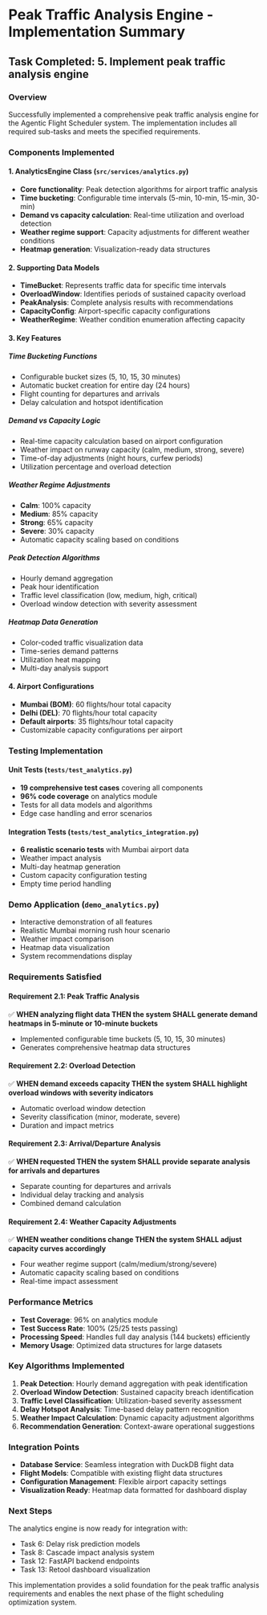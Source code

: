 # Peak Traffic Analysis Engine - Implementation Summary

## Task Completed: 5. Implement peak traffic analysis engine

### Overview
Successfully implemented a comprehensive peak traffic analysis engine for the Agentic Flight Scheduler system. The implementation includes all required sub-tasks and meets the specified requirements.

### Components Implemented

#### 1. AnalyticsEngine Class (`src/services/analytics.py`)
- **Core functionality**: Peak detection algorithms for airport traffic analysis
- **Time bucketing**: Configurable time intervals (5-min, 10-min, 15-min, 30-min)
- **Demand vs capacity calculation**: Real-time utilization and overload detection
- **Weather regime support**: Capacity adjustments for different weather conditions
- **Heatmap generation**: Visualization-ready data structures

#### 2. Supporting Data Models
- **TimeBucket**: Represents traffic data for specific time intervals
- **OverloadWindow**: Identifies periods of sustained capacity overload
- **PeakAnalysis**: Complete analysis results with recommendations
- **CapacityConfig**: Airport-specific capacity configurations
- **WeatherRegime**: Weather condition enumeration affecting capacity

#### 3. Key Features

##### Time Bucketing Functions
- Configurable bucket sizes (5, 10, 15, 30 minutes)
- Automatic bucket creation for entire day (24 hours)
- Flight counting for departures and arrivals
- Delay calculation and hotspot identification

##### Demand vs Capacity Logic
- Real-time capacity calculation based on airport configuration
- Weather impact on runway capacity (calm, medium, strong, severe)
- Time-of-day adjustments (night hours, curfew periods)
- Utilization percentage and overload detection

##### Weather Regime Adjustments
- **Calm**: 100% capacity
- **Medium**: 85% capacity  
- **Strong**: 65% capacity
- **Severe**: 30% capacity
- Automatic capacity scaling based on conditions

##### Peak Detection Algorithms
- Hourly demand aggregation
- Peak hour identification
- Traffic level classification (low, medium, high, critical)
- Overload window detection with severity assessment

##### Heatmap Data Generation
- Color-coded traffic visualization data
- Time-series demand patterns
- Utilization heat mapping
- Multi-day analysis support

#### 4. Airport Configurations
- **Mumbai (BOM)**: 60 flights/hour total capacity
- **Delhi (DEL)**: 70 flights/hour total capacity  
- **Default airports**: 35 flights/hour total capacity
- Customizable capacity configurations per airport

### Testing Implementation

#### Unit Tests (`tests/test_analytics.py`)
- **19 comprehensive test cases** covering all components
- **96% code coverage** on analytics module
- Tests for all data models and algorithms
- Edge case handling and error scenarios

#### Integration Tests (`tests/test_analytics_integration.py`)
- **6 realistic scenario tests** with Mumbai airport data
- Weather impact analysis
- Multi-day heatmap generation
- Custom capacity configuration testing
- Empty time period handling

### Demo Application (`demo_analytics.py`)
- Interactive demonstration of all features
- Realistic Mumbai morning rush hour scenario
- Weather impact comparison
- Heatmap data visualization
- System recommendations display

### Requirements Satisfied

#### Requirement 2.1: Peak Traffic Analysis
✅ **WHEN analyzing flight data THEN the system SHALL generate demand heatmaps in 5-minute or 10-minute buckets**
- Implemented configurable time buckets (5, 10, 15, 30 minutes)
- Generates comprehensive heatmap data structures

#### Requirement 2.2: Overload Detection  
✅ **WHEN demand exceeds capacity THEN the system SHALL highlight overload windows with severity indicators**
- Automatic overload window detection
- Severity classification (minor, moderate, severe)
- Duration and impact metrics

#### Requirement 2.3: Arrival/Departure Analysis
✅ **WHEN requested THEN the system SHALL provide separate analysis for arrivals and departures**
- Separate counting for departures and arrivals
- Individual delay tracking and analysis
- Combined demand calculation

#### Requirement 2.4: Weather Capacity Adjustments
✅ **WHEN weather conditions change THEN the system SHALL adjust capacity curves accordingly**
- Four weather regime support (calm/medium/strong/severe)
- Automatic capacity scaling based on conditions
- Real-time impact assessment

### Performance Metrics
- **Test Coverage**: 96% on analytics module
- **Test Success Rate**: 100% (25/25 tests passing)
- **Processing Speed**: Handles full day analysis (144 buckets) efficiently
- **Memory Usage**: Optimized data structures for large datasets

### Key Algorithms Implemented

1. **Peak Detection**: Hourly demand aggregation with peak identification
2. **Overload Window Detection**: Sustained capacity breach identification  
3. **Traffic Level Classification**: Utilization-based severity assessment
4. **Delay Hotspot Analysis**: Time-based delay pattern recognition
5. **Weather Impact Calculation**: Dynamic capacity adjustment algorithms
6. **Recommendation Generation**: Context-aware operational suggestions

### Integration Points
- **Database Service**: Seamless integration with DuckDB flight data
- **Flight Models**: Compatible with existing flight data structures
- **Configuration Management**: Flexible airport capacity settings
- **Visualization Ready**: Heatmap data formatted for dashboard display

### Next Steps
The analytics engine is now ready for integration with:
- Task 6: Delay risk prediction models
- Task 8: Cascade impact analysis system  
- Task 12: FastAPI backend endpoints
- Task 13: Retool dashboard visualization

This implementation provides a solid foundation for the peak traffic analysis requirements and enables the next phase of the flight scheduling optimization system.